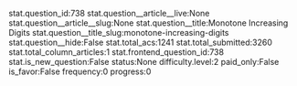 stat.question_id:738
stat.question__article__live:None
stat.question__article__slug:None
stat.question__title:Monotone Increasing Digits
stat.question__title_slug:monotone-increasing-digits
stat.question__hide:False
stat.total_acs:1241
stat.total_submitted:3260
stat.total_column_articles:1
stat.frontend_question_id:738
stat.is_new_question:False
status:None
difficulty.level:2
paid_only:False
is_favor:False
frequency:0
progress:0
